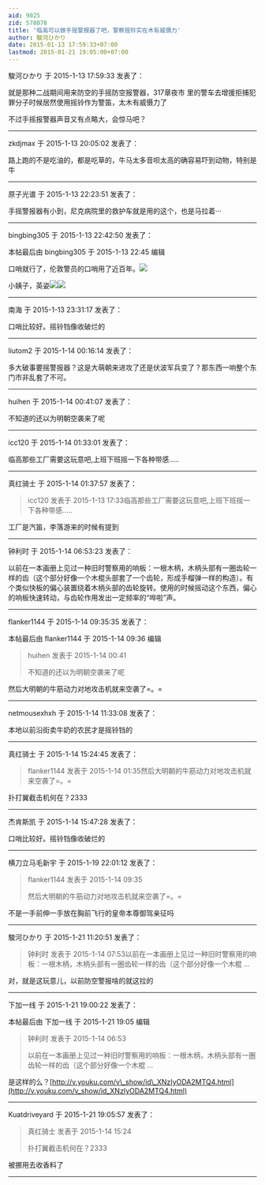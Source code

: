 ```yaml
---
aid: 9025
zid: 578078
title: '临高可以做手摇警报器了吧，警察摇铃实在木有威慑力'
author: 駿河ひかり
date: 2015-01-13 17:59:33+07:00
lastmod: 2015-01-21 19:05:00+07:00
---
```


駿河ひかり 于 2015-1-13 17:59:33 发表了：

就是那种二战期间用来防空的手摇防空报警器，317章夜市 里的警车去增援拒捕犯罪分子时候居然使用摇铃作为警笛，太木有威慑力了

不过手摇报警器声音又有点略大，会惊马吧？

---------

zkdjmax 于 2015-1-13 20:05:02 发表了：

路上跑的不是吃油的，都是吃草的，牛马太多音呗太高的确容易吓到动物，特别是牛

---------

原子光谱 于 2015-1-13 22:23:51 发表了：

手摇警报器有小到，尼克病院里的救护车就是用的这个，也是马拉着···

---------

bingbing305 于 2015-1-13 22:42:50 发表了：

本帖最后由 bingbing305 于 2015-1-13 22:45 编辑 

口哨就行了，伦敦警员的口哨用了近百年。![](http://imgditan2012.cang.com/201203/12/2012031219223429678489.JPG)

小姨子，英姿![](https://encrypted-tbn1.gstatic.com/images?q=tbn:ANd9GcTQdkUMMOGNttrL3yolpD6mnrmqqw5XPmMpVDdhCw_Sd8yPshWx)![](http://img01.cztv.com/201412/12/9b753dbed9bedaaaa1017bc811ac8270.jpg)

---------

南海 于 2015-1-13 23:31:17 发表了：

口哨比较好。摇铃铛像收破烂的

---------

liutom2 于 2015-1-14 00:16:14 发表了：

多大破事要摇警报器？这是大萌朝来进攻了还是伏波军兵变了？那东西一响整个东门市非乱套了不可。

---------

huihen 于 2015-1-14 00:41:07 发表了：

不知道的还以为明朝空袭来了呢

---------

icc120 于 2015-1-14 01:33:01 发表了：

临高那些工厂需要这玩意吧,上班下班摇一下各种带感.....

---------

真红骑士 于 2015-1-14 01:37:57 发表了：

> icc120 发表于 2015-1-13 17:33临高那些工厂需要这玩意吧,上班下班摇一下各种带感.....



工厂是汽笛，李落游来的时候有提到

---------

钟利时 于 2015-1-14 06:53:23 发表了：

以前在一本画册上见过一种旧时警察用的响板：一根木柄，木柄头部有一圈齿轮一样的齿（这个部分好像一个木棍头部套了一个齿轮，形成手榴弹一样的构造）。有个类似快板的偏心装置绕着木柄头部的齿轮旋转。使用的时候摇动这个东西，偏心的响板快速转动，与齿轮作用发出一定频率的“哗啦”声。

---------

flanker1144 于 2015-1-14 09:35:35 发表了：

本帖最后由 flanker1144 于 2015-1-14 09:36 编辑 


> 
> huihen 发表于 2015-1-14 00:41
> 
> 不知道的还以为明朝空袭来了呢



然后大明朝的牛筋动力对地攻击机就来空袭了=。=

---------

netmousexhxh 于 2015-1-14 11:33:08 发表了：

本地以前沿街卖牛奶的农民才是摇铃铛的

---------

真红骑士 于 2015-1-14 15:24:45 发表了：

> flanker1144 发表于 2015-1-14 01:35然后大明朝的牛筋动力对地攻击机就来空袭了=。=



扑打翼截击机何在？2333

---------

杰肯斯凯 于 2015-1-14 15:47:28 发表了：

口哨比较好。摇铃铛像收破烂的

---------

横刀立马毛新宇 于 2015-1-19 22:01:12 发表了：

> flanker1144 发表于 2015-1-14 09:35
> 
> 然后大明朝的牛筋动力对地攻击机就来空袭了=。=



不是一手前伸一手放在胸前飞行的皇帝本尊御驾亲征吗

---------

駿河ひかり 于 2015-1-21 11:20:51 发表了：

> 钟利时 发表于 2015-1-14 07:53以前在一本画册上见过一种旧时警察用的响板：一根木柄，木柄头部有一圈齿轮一样的齿（这个部分好像一个木棍 ...



对，就是这玩意儿，以前防空警报啥的就这拉的

---------

下加一线 于 2015-1-21 19:00:22 发表了：

本帖最后由 下加一线 于 2015-1-21 19:05 编辑 


> 
> 钟利时 发表于 2015-1-14 06:53
> 
> 以前在一本画册上见过一种旧时警察用的响板：一根木柄，木柄头部有一圈齿轮一样的齿（这个部分好像一个木棍 ...



是这样的么？[http://v.youku.com/v\_show/id\_XNzIyODA2MTQ4.html](http://v.youku.com/v_show/id_XNzIyODA2MTQ4.html)

---------

Kuatdriveyard 于 2015-1-21 19:05:57 发表了：

> 真红骑士 发表于 2015-1-14 15:24
> 
> 扑打翼截击机何在？2333



被挪用去收香料了

---------


